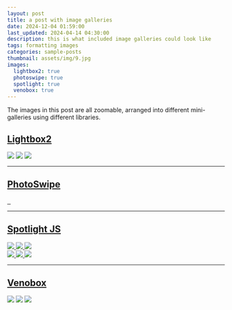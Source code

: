 ```yaml
---
layout: post
title: a post with image galleries
date: 2024-12-04 01:59:00
last_updated: 2024-04-14 04:30:00
description: this is what included image galleries could look like
tags: formatting images
categories: sample-posts
thumbnail: assets/img/9.jpg
images:
  lightbox2: true
  photoswipe: true
  spotlight: true
  venobox: true
---
```


The images in this post are all zoomable, arranged into different mini-galleries using different libraries.

## [Lightbox2](https://lokeshdhakar.com/projects/lightbox2/)

<a href="https://cdn.photoswipe.com/photoswipe-demo-images/photos/1/img-2500.jpg" data-lightbox="roadtrip"><img src="https://cdn.photoswipe.com/photoswipe-demo-images/photos/1/img-200.jpg" /></a>
<a href="https://cdn.photoswipe.com/photoswipe-demo-images/photos/2/img-2500.jpg" data-lightbox="roadtrip"><img src="https://cdn.photoswipe.com/photoswipe-demo-images/photos/2/img-200.jpg" /></a>
<a href="https://cdn.photoswipe.com/photoswipe-demo-images/photos/3/img-2500.jpg" data-lightbox="roadtrip"><img src="https://cdn.photoswipe.com/photoswipe-demo-images/photos/3/img-200.jpg" /></a>

---

## [PhotoSwipe](https://photoswipe.com/)

<div class="pswp-gallery pswp-gallery--single-column" id="gallery--getting-started">
  <a href="https://cdn.photoswipe.com/photoswipe-demo-images/photos/2/img-2500.jpg"
    data-pswp-width="1669"
    data-pswp-height="2500"
    target="_blank">
    <img src="https://cdn.photoswipe.com/photoswipe-demo-images/photos/2/img-200.jpg" alt="" />
  </a>
  <!-- cropped thumbnail: -->
  <a href="https://cdn.photoswipe.com/photoswipe-demo-images/photos/7/img-2500.jpg"
    data-pswp-width="1875"
    data-pswp-height="2500"
    data-cropped="true"
    target="_blank">
    <img src="https://cdn.photoswipe.com/photoswipe-demo-images/photos/7/img-200.jpg" alt="" />
  </a>
  <!-- data-pswp-src with custom URL in href -->
  <a href="https://unsplash.com"
    data-pswp-src="https://cdn.photoswipe.com/photoswipe-demo-images/photos/3/img-2500.jpg"
    data-pswp-width="2500"
    data-pswp-height="1666"
    target="_blank">
    <img src="https://cdn.photoswipe.com/photoswipe-demo-images/photos/3/img-200.jpg" alt="" />
  </a>
  <!-- wrapped with any element: -->
  <div>
    <a href="https://cdn.photoswipe.com/photoswipe-demo-images/photos/6/img-2500.jpg"
      data-pswp-width="2500"
      data-pswp-height="1667"
      target="_blank">
      <img src="https://cdn.photoswipe.com/photoswipe-demo-images/photos/6/img-200.jpg" alt="" />
    </a>
  </div>
</div>

---

## [Spotlight JS](https://nextapps-de.github.io/spotlight/)

<!-- Group 1 -->
<div class="spotlight-group">
    <a class="spotlight" href="https://cdn.photoswipe.com/photoswipe-demo-images/photos/1/img-2500.jpg">
        <img src="https://cdn.photoswipe.com/photoswipe-demo-images/photos/1/img-200.jpg" />
    </a>
    <a class="spotlight" href="https://cdn.photoswipe.com/photoswipe-demo-images/photos/2/img-2500.jpg">
        <img src="https://cdn.photoswipe.com/photoswipe-demo-images/photos/2/img-200.jpg" />
    </a>
    <a class="spotlight" href="https://cdn.photoswipe.com/photoswipe-demo-images/photos/3/img-2500.jpg">
        <img src="https://cdn.photoswipe.com/photoswipe-demo-images/photos/3/img-200.jpg" />
    </a>
</div>
<!-- Group 2 -->
<div class="spotlight-group">
    <a class="spotlight" href="https://cdn.photoswipe.com/photoswipe-demo-images/photos/4/img-2500.jpg">
        <img src="https://cdn.photoswipe.com/photoswipe-demo-images/photos/4/img-200.jpg" />
    </a>
    <a class="spotlight" href="https://cdn.photoswipe.com/photoswipe-demo-images/photos/5/img-2500.jpg">
        <img src="https://cdn.photoswipe.com/photoswipe-demo-images/photos/5/img-200.jpg" />
    </a>
    <a class="spotlight" href="https://cdn.photoswipe.com/photoswipe-demo-images/photos/6/img-2500.jpg">
        <img src="https://cdn.photoswipe.com/photoswipe-demo-images/photos/6/img-200.jpg" />
    </a>
</div>

---

## [Venobox](https://veno.es/venobox/)

<a class="venobox" data-gall="myGallery" href="https://cdn.photoswipe.com/photoswipe-demo-images/photos/1/img-2500.jpg"><img src="https://cdn.photoswipe.com/photoswipe-demo-images/photos/1/img-200.jpg" /></a>
<a class="venobox" data-gall="myGallery" href="https://cdn.photoswipe.com/photoswipe-demo-images/photos/2/img-2500.jpg"><img src="https://cdn.photoswipe.com/photoswipe-demo-images/photos/2/img-200.jpg" /></a>
<a class="venobox" data-gall="myGallery" href="https://cdn.photoswipe.com/photoswipe-demo-images/photos/3/img-2500.jpg"><img src="https://cdn.photoswipe.com/photoswipe-demo-images/photos/3/img-200.jpg" /></a>
